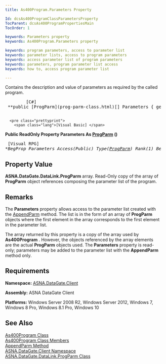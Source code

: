 ```yaml
---
title: As400Program.Parameters Property

Id: dcsAs400ProgramClassParametersProperty
TocParent: dcsAs400ProgramPropertiesMain
TocOrder: 1

keywords: Parameters property
keywords: As400Program.Parameters property

keywords: program parameters, access to parameter list
keywords: parameter lists, access to program parameters
keywords: access parameter list of program parameters
keywords: parameters, program parameter list access
keywords: how to, access program parameter list

---
```


Contains the description and value of parameters as required by the called program.
<pre class="prettyprint">
        <span class="lang">[C#]</span>
 **public [ProgParm](prog-parm-class.html)[] Parameters { get; }** 
      </pre>
      <pre class="prettyprint">
        <span class="lang">[Visual Basic] </span>
 **Public ReadOnly Property Parameters As [ProgParm](prog-parm-class.html) ()** 
      </pre>
      <pre class="prettyprint">
        <span class="lang">[Visual RPG]</span>
 **BegProp Parameters Access(*Public) Type([ProgParm](prog-parm-class.html)) Rank(1)
   BegGet** 
      </pre>

## Property Value

**ASNA.DataGate.DataLink.ProgParm** array. Read-Only copy of the array of **ProgParm** object references composing the parameter list of the program.
## Remarks

The **Parameters** property allows access to the parameter list created with the [AppendParm](as400program-class-append-parm-method.html) method. The list is in the form of an array of **ProgParm** objects where the first element in the array corresponds to the first element in the parameter list. 

The array returned by this property is a copy of the array used by **As400Program** . However, the objects referenced by the array elements are the actual **ProgParm** objects used. The **Parameters** property is read-only; parameters may be added to the parameter list with the <span> **AppendParm** </span> method only.
## Requirements

**Namespace:** [ASNA.DataGate.Client](datagate-client-namespace.html) 

**Assembly:** ASNA DataGate Client

**Platforms:** Windows Server 2008 R2, Windows Server 2012, Windows 7, Windows 8 Pro, Windows 8.1 Pro, Windows 10
## See Also


[As400Program Class](as400program-class.html)
      <br />
[As400Program Class Members](as400program-members.html)
      <br />
[AppendParm Method](as400program-class-append-parm-method.html)
      <br />
[ASNA.DataGate.Client Namespace](datagate-client-namespace.html)
      <br />
[ASNA.DataGate.DataLink.ProgParm Class](prog-parm-class.html)

